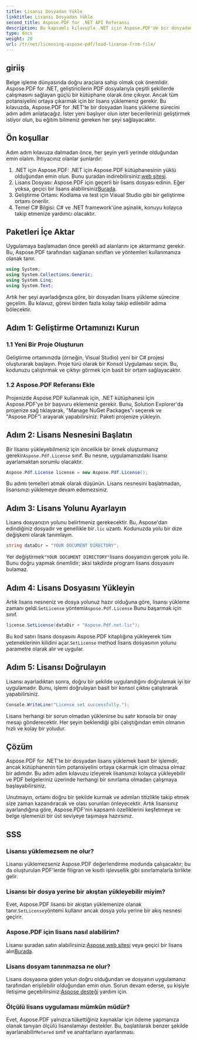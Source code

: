 ```yaml
---
title: Lisansı Dosyadan Yükle
linktitle: Lisansı Dosyadan Yükle
second_title: Aspose.PDF for .NET API Referansı
description: Bu kapsamlı kılavuzla .NET için Aspose.PDF'de bir dosyadan lisans yüklemeyi öğrenin. Lisansınızı doğru şekilde ayarlayarak tam işlevselliği sağlayın.
type: docs
weight: 20
url: /tr/net/licensing-aspose-pdf/load-license-from-file/
---
```

## giriiş

Belge işleme dünyasında doğru araçlara sahip olmak çok önemlidir. Aspose.PDF for .NET, geliştiricilerin PDF dosyalarıyla çeşitli şekillerde çalışmasını sağlayan güçlü bir kütüphane olarak öne çıkıyor. Ancak tüm potansiyelini ortaya çıkarmak için bir lisans yüklemeniz gerekir. Bu kılavuzda, Aspose.PDF for .NET'te bir dosyadan lisans yükleme sürecini adım adım anlatacağız. İster yeni başlıyor olun ister becerilerinizi geliştirmek istiyor olun, bu eğitim bilmeniz gereken her şeyi sağlayacaktır.

## Ön koşullar

Adım adım kılavuza dalmadan önce, her şeyin yerli yerinde olduğundan emin olalım. İhtiyacınız olanlar şunlardır:

1.  .NET için Aspose.PDF: .NET için Aspose.PDF kütüphanesinin yüklü olduğundan emin olun. Bunu şuradan indirebilirsiniz:[web sitesi](https://releases.aspose.com/pdf/net/).
2.  Lisans Dosyası: Aspose.PDF için geçerli bir lisans dosyası edinin. Eğer yoksa, geçici bir lisans alabilirsiniz[Burada](https://purchase.aspose.com/temporary-license/).
3. Geliştirme Ortamı: Kodlama ve test için Visual Studio gibi bir geliştirme ortamı önerilir.
4. Temel C# Bilgisi: C# ve .NET framework'üne aşinalık, konuyu kolayca takip etmenize yardımcı olacaktır.

## Paketleri İçe Aktar

Uygulamaya başlamadan önce gerekli ad alanlarını içe aktarmanız gerekir. Bu, Aspose.PDF tarafından sağlanan sınıfları ve yöntemleri kullanmanıza olanak tanır.

```csharp
using System;
using System.Collections.Generic;
using System.Linq;
using System.Text;
```

Artık her şeyi ayarladığınıza göre, bir dosyadan lisans yükleme sürecine geçelim. Bu kılavuz, görevi birden fazla kolay takip edilebilir adıma bölecektir.

## Adım 1: Geliştirme Ortamınızı Kurun

### 1.1 Yeni Bir Proje Oluşturun
Geliştirme ortamınızda (örneğin, Visual Studio) yeni bir C# projesi oluşturarak başlayın. Proje türü olarak bir Konsol Uygulaması seçin. Bu, kodunuzu çalıştırmak ve çıktıyı görmek için basit bir ortam sağlayacaktır.

### 1.2 Aspose.PDF Referansı Ekle
Projenizde Aspose.PDF kullanmak için, .NET kütüphanesi için Aspose.PDF'ye bir başvuru eklemeniz gerekir. Bunu, Solution Explorer'da projenize sağ tıklayarak, "Manage NuGet Packages"ı seçerek ve "Aspose.PDF"i arayarak yapabilirsiniz. Paketi projenize yükleyin.

## Adım 2: Lisans Nesnesini Başlatın

 Bir lisansı yükleyebilmeniz için öncelikle bir örnek oluşturmanız gerekir`Aspose.Pdf.License` sınıf. Bu nesne, uygulamanızdaki lisansı ayarlamaktan sorumlu olacaktır.

```csharp
Aspose.Pdf.License license = new Aspose.Pdf.License();
```

Bu adımı temelleri atmak olarak düşünün. Lisans nesnesini başlatmadan, lisansınızı yüklemeye devam edemezsiniz.

## Adım 3: Lisans Yolunu Ayarlayın

 Lisans dosyanızın yolunu belirtmeniz gerekecektir. Bu, Aspose'dan edindiğiniz dosyadır ve genellikle bir`.lic` uzantı. Kodunuzda yolu bir dize değişkeni olarak tanımlayın.

```csharp
string dataDir = "YOUR DOCUMENT DIRECTORY";
```

 Yer değiştirmek`"YOUR DOCUMENT DIRECTORY"`lisans dosyanızın gerçek yolu ile. Bunu doğru yapmak önemlidir; aksi takdirde program lisans dosyasını bulamaz.

## Adım 4: Lisans Dosyasını Yükleyin

 Artık lisans nesneniz ve dosya yolunuz hazır olduğuna göre, lisansı yükleme zamanı geldi.`SetLicense` yöntemi`Aspose.Pdf.License` Bunu başarmak için sınıf.

```csharp
license.SetLicense(dataDir + "Aspose.Pdf.net.lic");
```

 Bu kod satırı lisans dosyasını Aspose.PDF kitaplığına yükleyerek tüm yeteneklerinin kilidini açar.`SetLicense` method lisans dosyasının yolunu parametre olarak alır ve uygular.

## Adım 5: Lisansı Doğrulayın

Lisansı ayarladıktan sonra, doğru bir şekilde uygulandığını doğrulamak iyi bir uygulamadır. Bunu, işlemi doğrulayan basit bir konsol çıktısı çalıştırarak yapabilirsiniz.

```csharp
Console.WriteLine("License set successfully.");
```

Lisans herhangi bir sorun olmadan yüklenirse bu satır konsola bir onay mesajı gönderecektir. Her şeyin beklendiği gibi çalıştığından emin olmanın hızlı ve kolay bir yoludur.

## Çözüm

Aspose.PDF for .NET'te bir dosyadan lisans yüklemek basit bir işlemdir, ancak kütüphanenin tüm potansiyelini ortaya çıkarmak için olmazsa olmaz bir adımdır. Bu adım adım kılavuzu izleyerek lisansınızı kolayca yükleyebilir ve PDF belgeleriniz üzerinde herhangi bir sınırlama olmadan çalışmaya başlayabilirsiniz.

Unutmayın, ortamı doğru bir şekilde kurmak ve adımları titizlikle takip etmek size zaman kazandıracak ve olası sorunları önleyecektir. Artık lisansınız ayarlandığına göre, Aspose.PDF'nin kapsamlı özelliklerini keşfetmeye ve belge işlemenizi bir üst seviyeye taşımaya hazırsınız.

## SSS

### Lisansı yüklemezsem ne olur?  
Lisansı yüklemezseniz Aspose.PDF değerlendirme modunda çalışacaktır; bu da oluşturulan PDF'lerde filigran ve kısıtlı işlevsellik gibi sınırlamalarla birlikte gelir.

### Lisansı bir dosya yerine bir akıştan yükleyebilir miyim?  
 Evet, Aspose.PDF lisansı bir akıştan yüklemenize olanak tanır.`SetLicense`yöntemi kullanır ancak dosya yolu yerine bir akış nesnesi geçirir.

### Aspose.PDF için lisans nasıl alabilirim?  
 Lisansı şuradan satın alabilirsiniz:[Aspose web sitesi](https://purchase.aspose.com/buy) veya geçici bir lisans alın[Burada](https://purchase.aspose.com/temporary-license/).

### Lisans dosyam tanınmazsa ne olur?  
 Lisans dosyasına giden yolun doğru olduğundan ve dosyanın uygulamanız tarafından erişilebilir olduğundan emin olun. Sorun devam ederse, şu kişiyle iletişime geçebilirsiniz:[Aspose desteği](https://forum.aspose.com/c/pdf/10) yardım için.

### Ölçülü lisans uygulaması mümkün müdür?  
 Evet, Aspose.PDF yalnızca tükettiğiniz kaynaklar için ödeme yapmanıza olanak tanıyan ölçülü lisanslamayı destekler. Bu, başlatılarak benzer şekilde ayarlanabilir`Metered` sınıf ve anahtarların ayarlanması.